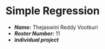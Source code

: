Simple Regression
=============

- ***Name:*** Thejaswini Reddy Vootkuri
- ***Roster Number:*** 11
- ***individual project***
